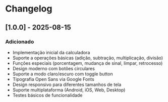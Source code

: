 # Changelog

## [1.0.0] - 2025-08-15

### Adicionado
- Implementação inicial da calculadora
- Suporte a operações básicas (adição, subtração, multiplicação, divisão)
- Funções especiais (porcentagem, mudança de sinal, limpar, retrocesso)
- Design moderno com botões circulares
- Suporte a modo claro/escuro com toggle button
- Tipografia Open Sans via Google Fonts
- Design responsivo para diferentes tamanhos de tela
- Suporte multiplataforma (Android, iOS, Web, Desktop)
- Testes básicos de funcionalidade